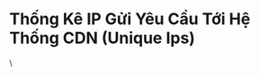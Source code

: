 # Thống Kê IP Gửi Yêu Cầu Tới Hệ Thống CDN (Unique Ips)

\


<figure><img src="https://docs.vngcloud.vn/download/attachments/36045620/image2021-11-17_15-28-51.png?version=1&#x26;modificationDate=1637137731000&#x26;api=v2" alt=""><figcaption></figcaption></figure>
